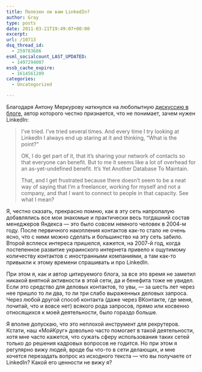 ```yaml
---
title: Полезен ли вам LinkedIn?
author: Gray
type: posts
date: 2011-03-21T19:49:07+00:00
excerpt:
url: /10713
dsq_thread_id:
  - 259783686
esml_socialcount_LAST_UPDATED:
  - 1497294007
essb_cache_expire:
  - 1614561209
categories:
  - Uncategorized

---
```








Благодаря Антону Меркурову наткнулся на любопытную [дискуссию в блоге][1], автор которого честно признается, что не понимает, зачем нужен LinkedIn:

> I’ve tried. I’ve tried several times. And every time I try looking at LinkedIn I always end up staring at it and thinking, “What is the point?”
> 
> OK, I do get part of it, that it’s sharing your network of contacts so that everyone can benefit. But to me it seems like a lot of overhead for an as-yet-undefined benefit. It’s Yet Another Database To Maintain.
> 
> That, and I get frustrated because there doesn’t seem to be a neat way of saying that I’m a freelancer, working for myself and not a company, and that I want to connect to people in that capacity. See what I mean?

Я, честно сказать, прекрасно помню, как в эту сеть напропалую добавлялись все мои знакомые и практически весь тогдашний состав менеджеров Яндекса — это было совсем немного человек в 2004-м году. После первичного накопления контактов как-то стало не очень ясно, что с ними можно сделать и большинство на эту сеть забило. Второй всплеск интереса пришелся, кажется, на 2007-й год, когда постепенное развитие украинского интернета привело к ощутимому количеству контактов с иностранными компаниями, а там как-то привыкли к этому времени спрашивать и про LinkedIn.

При этом я, как и автор цитируемого блога, за все это время не заметил никакой внятной активности в этой сети, да и бенефита тоже не увидел. Если это средство для деловых контактов, то увы, — за шесть лет через нее пришло то ли два, то ли три слабо выраженных деловых запроса. Через любой другой способ контакта (даже через ВКонтакте, где меня, почитай, что и вовсе нет) всякого рода запросов, прямо или косвенно относящихся к моей деятельности, было гораздо больше.

Я вполне допускаю, что это неплохой инструмент для рекрутеров. Кстати, наш &#171;МойКруг&#187; довольно часто помогает в такой деятельности, хотя мне часто кажется, что сужать сферу использования таких сетей только до решения кадровых вопросов не годится. Но при этом я регулярно вижу людей, вроде бы что-то в сети делающих, и мне хочется перезадать вопрос из исходного текста — что вы получаете от LinkedIn? Какой его ценности не вижу я?

>

 [1]: http://stilgherrian.com/internet/i-just-dont-get-linkedin-do-you/
